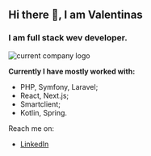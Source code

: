 ## Hi there 👋, I am Valentinas

### I am full stack wev developer.

<img src="https://a.kasteckis.lt/file/company.png" alt="current company logo">

**Currently I have mostly worked with:**
* PHP, Symfony, Laravel;
* React, Next.js;
* Smartclient;
* Kotlin, Spring.

Reach me on:
* [LinkedIn](https://www.linkedin.com/in/kasteckis/) 
